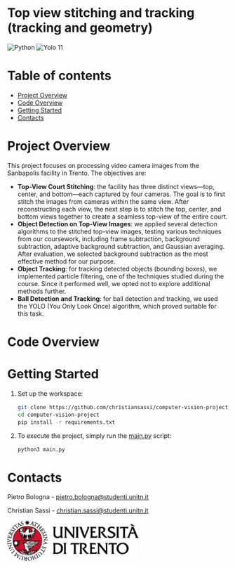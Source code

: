 # Top view stitching and tracking (tracking and geometry)

<div>
    <img src="https://img.shields.io/badge/python-3670A0?style=flat&logo=python&logoColor=ffdd54" alt="Python"/>
    <img src="https://img.shields.io/badge/yolo-11-00FFFF" alt="Yolo 11"/>
</div>

# Table of contents

-   [Project Overview](#project-overview)
-   [Code Overview](#code-overview)
-   [Getting Started](#getting-started)
-   [Contacts](#contacts)

# Project Overview
This project focuses on processing video camera images from the Sanbapolis facility in Trento. The objectives are:

- **Top-View Court Stitching**: the facility has three distinct views—top, center, and bottom—each captured by four cameras. The goal is to first stitch the images from cameras within the same view. After reconstructing each view, the next step is to stitch the top, center, and bottom views together to create a seamless top-view of the entire court.
- **Object Detection on Top-View Images**: we applied several detection algorithms to the stitched top-view images, testing various techniques from our coursework, including frame subtraction, background subtraction, adaptive background subtraction, and Gaussian averaging. After evaluation, we selected background subtraction as the most effective method for our purpose.
- **Object Tracking**: for tracking detected objects (bounding boxes), we implemented particle filtering, one of the techniques studied during the course. Since it performed well, we opted not to explore additional methods further.
- **Ball Detection and Tracking**: for ball detection and tracking, we used the YOLO (You Only Look Once) algorithm, which proved suitable for this task.

# Code Overview

# Getting Started

1. Set up the workspace:

    ```bash
    git clone https://github.com/christiansassi/computer-vision-project
    cd computer-vision-project
    pip install -r requirements.txt
    ```

2. To execute the project, simply run the [main.py](main.py) script:

    ```bash
    python3 main.py
    ```
    
# Contacts

Pietro Bologna - [pietro.bologna@studenti.unitn.it](mailto:pietro.bologna@studenti.unitn.it)

Christian Sassi - [christian.sassi@studenti.unitn.it](mailto:christian.sassi@studenti.unitn.it)

<picture>
    <source media="(prefers-color-scheme: dark)" srcset="assets/extras/dark.png">
    <img alt="https://www.unitn.it/" src="assets/extras/light.png" width="300px">
</picture>

